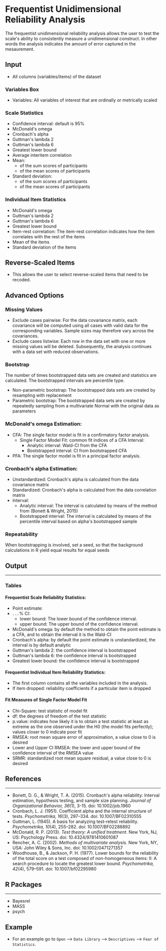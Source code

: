 Frequentist Unidimensional Reliability Analysis
===

The frequentist unidimensional reliability analysis allows the user to test the scale's ability to consistently measure a unidimensional construct. In other words the analysis indicates the amount of error captured in the mesaurement.

## Input
- All columns (variables/items) of the dataset 

### Variables Box
- Variables: All variables of interest that are ordinally or metrically scaled

### Scale Statistics
- Confidence interval: default is 95%
- McDonald's omega
- Cronbach's alpha
- Guttman's lambda 2
- Guttman's lambda 6
- Greatest lower bound
- Average interitem correlation
- Mean:
	- of the sum scores of participants
	- of the mean scores of participants
- Standard deviation: 
	- of the sum scores of participants
	- of the mean scores of participants
	
### Individual Item Statistics
- McDonald's omega
- Guttman's lambda 2
- Guttman's lambda 6
- Greatest lower bound
- Item-rest correlation: The item-rest correlation indicates how the item correlates with the rest of the items
- Mean of the items
- Standard deviation of the items

## Reverse-Scaled Items
- This allows the user to select reverse-scaled items that need to be recoded.

## Advanced Options
### Missing Values
 - Exclude cases pairwise: For the data covariance matrix, each covariance will be computed using all cases with valid data for the corresponding variables. Sample sizes may therefore vary across the covariances.
- Exclude cases listwise: Each row in the data set with one or more missing values will be deleted. Subsequently, the analysis continues with a data set with reduced observations.

### Bootstrap 
The number of times bootstrapped data sets are created and statistics are calculated. The bootstrapped intervals are percentile type.
- Non-parametric bootstrap: The bootstrapped data sets are created by resampling with replacement 
- Parametric bootstrap: The bootstrapped data sets are created by repeatedly sampling from a multivariate Normal with the original data as parameters
	
### McDonald's omega Estimation: 
- CFA: The single factor model is fit in a confirmatory factor analysis. 
	- Single Factor Model Fit: common fit indices of a CFA
	Interval: 
		- Analytic interval: Wald-CI from the CFA
		- Bootstrapped interval: CI from bootstrapped CFA
- PFA: The single factor model is fit in a principal factor analysis. 
	
 ### Cronbach's alpha Estimation: 
- Unstandardized: Cronbach's alpha is calculated from the data covariance matrix
- Standardized: Cronbach's alpha is calculated from the data correlation matrix
- Interval: 
	- Analytic interval: The interval is calculated by means of the method from (Bonett & Wright, 2015)
	- Bootstrapped interval: The interval is calculated by means of the percentile interval based on alpha's bootstrapped sample
		
### Repeatability
When bootstrapping is involved, set a seed, so that the background calculations in R yield equal results for equal seeds


## Output 
--- 
### Tables
#### Frequentist Scale Reliability Statistics: 
- Point estimate: 
- `...`% CI:
  - lower bound: The lower bound of the confidence interval. 
  - upper bound: The upper bound of the confidence interval. 
- McDonald's omega: by default the method to obtain the point estimate is a CFA, and to obtain the interval it is the Wald-CI
- Cronbach's alpha: by default the point estimate is unstandardized, the interval is by default analytic
- Guttman's lambda 2: the confidence interval is bootstrapped
- Guttman's lambda 6: the confidence interval is bootstrapped
- Greatest lower bound: the confidence interval is bootstrapped

#### Frequentist Individual Item Reliability Statistics: 
- The first column contains all the variables included in the analysis. 
- If item dropped: reliability coefficients if a particular item is dropped

#### Fit Measures of Single Factor Model Fit
- Chi-Square: test statistic of model fit
- df: the degrees of freedom of the test statistic
- p.value: indicates how likely it is to obtain a test statistic at least as extreme as the one observed under the H0 (the model fits perfectly); values closer to 0 indicate poor fit
- RMSEA: root mean square error of approximation, a value close to 0 is desired
- Lower and Upper CI RMSEA: the lower and upper bound of the confidence interval of the RMSEA value
- SRMR: standardized root mean square residual, a value close to 0 is desired 

## References
-------

- Bonett, D. G., & Wright, T. A. (2015). Cronbach's alpha reliability: Interval estimation, hypothesis testing, and sample size planning. *Journal of Organizational Behavior, 36*(1), 3-15. doi: 10.1002/job.1960
- Cronbach, L. J. (1951). Coefficient alpha and the internal structure of tests. *Psychometrika, 16*(3), 297–334. doi: 10.1007/BF02310555
- Guttman, L. (1945). A basis for analyzing test-retest reliability. *Psychometrika, 10*(4), 255–282. doi: 10.1007/BF02288892
- McDonald, R. P. (2013). *Test theory: A unified treatment*. New York, NJ, US: Psychology Press. doi: 10.4324/9781410601087
- Rencher, A. C.  (2002). *Methods of multivariate analysis*. New York, NY, USA: John Wiley & Sons, Inc.  doi:  10.1002/0471271357
- Woodhouse, B., & Jackson, P. H. (1977). Lower bounds for the reliability of the total score on a test composed of non-homogeneous items:  II: A search procedure to locate the greatest lower bound. *Psychometrika, 42*(4), 579–591. doi: 10.1007/bf02295980

## R Packages
---
- Bayesrel
- MASS
- psych

## Example 
- For an example go to `Open` --> `Data Library` --> `Descriptives` --> `Fear of Statistics`. 
